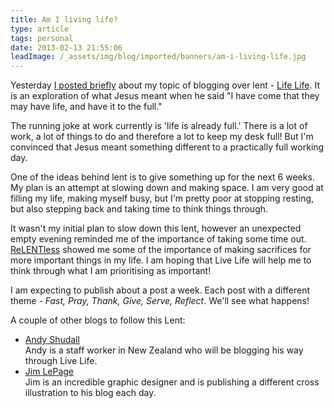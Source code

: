 ```yaml
---
title: Am I living life?
type: article
tags: personal
date: 2013-02-13 21:55:06
leadImage: /_assets/img/blog/imported/banners/am-i-living-life.jpg
---
```

<p class="p1"> Yesterday <a href="http://jamesdoc.com/blog/heading-into-lent-live-life">I posted briefly</a> about my topic of blogging over lent - <a href="http://worldvisionyouth.org/" target="_blank">Life Life</a>. It is an exploration of what Jesus meant when he said &quot;I have come that they may have life, and have it to the full.&quot;</p><p class="p1"> The running joke at work currently is &#39;life is already full.&#39; There is a lot of work, a lot of things to do and therefore a lot to keep my desk full! But I&#39;m convinced that Jesus meant something different to a practically full working day.</p><p class="p1"> One of the ideas behind lent is to give something up for the next 6 weeks. My plan is an attempt at slowing down and making space. I am very good at filling my life, making myself busy, but I&#39;m pretty poor at stopping resting, but also stepping back and taking time to think things through.</p><p class="p1"> It wasn&#39;t my initial plan to slow down this lent, however an unexpected empty evening reminded me of the importance of taking some time out. <a href="http://jamesdoc.com/blog/relentless-acts-of-sacrifice">ReLENTless</a> showed me some of the importance of making sacrifices for more important things in my life. I am hoping that Live Life will help me to think through what I am prioritising as important!</p><p class="p1"> I am expecting to publish about a post a week. Each post with a different theme - <em>Fast, Pray, Thank, Give, Serve, Reflect</em>. We&#39;ll see what happens!</p><p class="p1"> A couple of other blogs to follow this Lent:</p><ul class="ul1"> <li class="li2"> <a href="http://kiwichronicles.blogspot.co.uk" target="_blank">Andy Shudall</a><br /> Andy is a staff worker in New Zealand who will be blogging his way through Live Life.</li> <li class="li2"> <a href="http://jimlepage.com/crux-sola" target="_blank">Jim LePage</a><br /> Jim is an incredible graphic designer and is publishing a different cross illustration to his blog each day.</li></ul>
